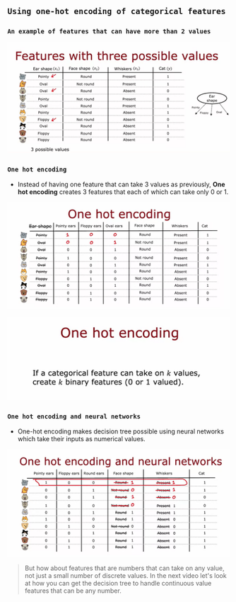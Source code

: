 ## `Using one-hot encoding of categorical features`

### `An example of features that can have more than 2 values`

![Alt text](<ref img/7.png>)

### `One hot encoding`

- Instead of having one feature that can take 3 values as previously, **One hot encoding** creates 3 features that each of which can take only 0 or 1.

![Alt text](<ref img/8.png>)

![Alt text](<ref img/9.png>)

### `One hot encoding and neural networks`

- One-hot encoding makes decision tree possible using neural networks which take their inputs as numerical values.

![Alt text](<ref img/10.png>)

> But how about features that are numbers that can take on any value, not just a small number of discrete values. In the next video let's look at how you can get the decision tree to handle continuous value features that can be any number.